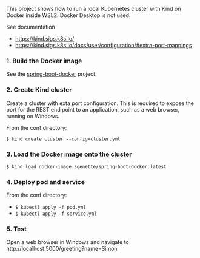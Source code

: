 This project shows how to run a local Kubernetes cluster with Kind on Docker inside WSL2. Docker Desktop is not used.

See documentation
* https://kind.sigs.k8s.io/
* https://kind.sigs.k8s.io/docs/user/configuration/#extra-port-mappings

### 1. Build the Docker image
See the [spring-boot-docker](https://github.com/sgenette/spring-boot-docker) project.

### 2. Create Kind cluster
Create a cluster with exta port configuration. This is required to expose the port for the REST end point to an application, such as a web browser, running on Windows.

From the conf directory:

`$ kind create cluster --config=cluster.yml`

### 3. Load the Docker image onto the cluster

`$ kind load docker-image sgenette/spring-boot-docker:latest`

### 4. Deploy pod and service
From the conf directory:

- `$ kubectl apply -f pod.yml`
- `$ kubectl apply -f service.yml`

### 5. Test
Open a web browser in Windows and navigate to http://localhost:5000/greeting?name=Simon